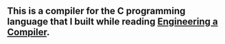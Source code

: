 ## This is a compiler for the C programming language that I built while reading [Engineering a Compiler](https://www.amazon.com/Engineering-Compiler-Keith-D-Cooper-dp-0128154128/dp/0128154128/ref=dp_ob_title_bk).